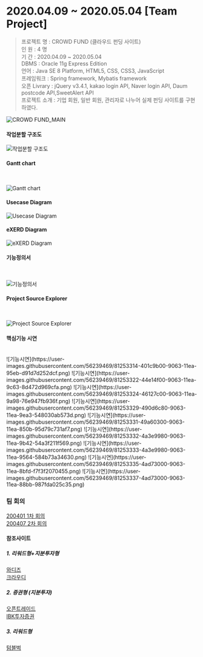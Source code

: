 2020.04.09 ~ 2020.05.04 [Team Project]
=========


> 프로젝트 명 : CROWD FUND (클라우드 펀딩 사이트) <br>
> 인 원 : 4 명 <br>
> 기 간 : 2020.04.09 ~ 2020.05.04 <br>
> DBMS : Oracle 11g Express Edition <br>
> 언어 : Java SE 8 Platform, HTML5, CSS, CSS3, JavaScript <br>
> 프레임워크 : Spring framework, Mybatis framework <br>
> 오픈 Livrary : jQuery v3.4.1, kakao login API, Naver login API, Daum postcode API,SweetAlert API <br>
> 프로젝트 소개 : 기업 회원, 일반 회원, 관리자로 나누어 실제 펀딩 사이트를 구현하였다. <br>

![CROWD FUND_MAIN](https://user-images.githubusercontent.com/56239469/81254784-12395580-9067-11ea-98dc-180c596a4e7c.png)


#### 작업분할 구조도
![작업분할 구조도](https://user-images.githubusercontent.com/56239469/80933584-5a563f00-8dff-11ea-863c-6231f0d35c23.png)

#### Gantt chart
<br>

![Gantt chart](https://user-images.githubusercontent.com/56239469/80933543-24b15600-8dff-11ea-9dc7-ee0e2c7b1c74.png)
#### Usecase Diagram
![Usecase Diagram](https://user-images.githubusercontent.com/56239469/80933551-31ce4500-8dff-11ea-9650-22965cae3690.png)

#### eXERD Diagram
![eXERD Diagram](https://user-images.githubusercontent.com/56239469/80933599-6c37e200-8dff-11ea-9708-e28dae826212.png)
#### 기능정의서
<br>

![기능정의서](https://user-images.githubusercontent.com/56239469/80933569-490d3280-8dff-11ea-8d02-43cc82bbe133.png)
#### Project Source Explorer
<br>

![Project Source Explorer](https://user-images.githubusercontent.com/56239469/80933699-d0f33c80-8dff-11ea-8e38-3d0c06cab2c8.png)
#### 핵심기능 시연
<br>
![기능시연](https://user-images.githubusercontent.com/56239469/81253314-401c9b00-9063-11ea-95eb-d91d7d252dcf.png)
![기능시연](https://user-images.githubusercontent.com/56239469/81253322-44e14f00-9063-11ea-9c63-8d472d969cfa.png)
![기능시연](https://user-images.githubusercontent.com/56239469/81253324-46127c00-9063-11ea-9a98-76e947fb936f.png)
![기능시연](https://user-images.githubusercontent.com/56239469/81253329-490d6c80-9063-11ea-9ea3-548030ab573d.png)
![기능시연](https://user-images.githubusercontent.com/56239469/81253331-49a60300-9063-11ea-850b-95d79c731af7.png)
![기능시연](https://user-images.githubusercontent.com/56239469/81253332-4a3e9980-9063-11ea-9b42-54a3f211f569.png)
![기능시연](https://user-images.githubusercontent.com/56239469/81253333-4a3e9980-9063-11ea-9564-584b73a34630.png)
![기능시연](https://user-images.githubusercontent.com/56239469/81253335-4ad73000-9063-11ea-8bfd-f7f3f2070455.png)
![기능시연](https://user-images.githubusercontent.com/56239469/81253337-4ad73000-9063-11ea-88bb-987fda025c35.png)


### 팀 회의
[200401 1차 회의](https://github.com/TeamProjectFunding/funding/wiki/200402_1%EC%B0%A8%ED%9A%8C%EC%9D%98)<br>
[200407 2차 회의](https://github.com/TeamProjectFunding/funding/wiki/200407_2%EC%B0%A8%ED%9A%8C%EC%9D%98)<br>
#### 참조사이트
##### 1. 리워드형+지분투자형
[와디즈](https://www.wadiz.kr/web/main)<br>
[크라우디](https://www.ycrowdy.com/)<br>
##### 2. 증권형 (지분투자)
[오픈트레이드](https://otrade.co/)<br>
[IBK투자증권](https://crowd.ibks.com/)<br>
##### 3. 리워드형
[텀블벅](https://tumblbug.com/)<br>

